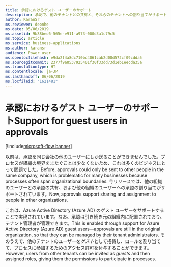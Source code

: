 ```yaml
---
title: 承認におけるゲスト ユーザーのサポート
description: 承認で、他のテナントとの共有と、それらのテナントへの割り当てがサポートされます。 これは、AAD のゲスト ユーザーを通じて実現されます。つまり、他のテナントのユーザーをゲストとして招待し、ロールとアクセス許可を割り当てることができます。
author: KaranSr
ms.reviewer: deonhe
ms.date: 05/06/2019
ms.assetid: 9b88bed6-565e-e911-a973-000d3a1c79c5
ms.topic: article
ms.service: business-applications
ms.author: karansr
audience: Power user
ms.openlocfilehash: e9da2f4a8dc710bc4061cab2d08d572cf09cdda5
ms.sourcegitcommit: 2377f9a8537925401f30f33dd73d1eb1eecda35a
ms.translationtype: HT
ms.contentlocale: ja-JP
ms.lasthandoff: 06/06/2019
ms.locfileid: "1621481"
---
```

# <a name="support-for-guest-users-in-approvals"></a><span data-ttu-id="3d49e-104">承認におけるゲスト ユーザーのサポート</span><span class="sxs-lookup"><span data-stu-id="3d49e-104">Support for guest users in approvals</span></span>

[!include[microsoft-flow banner](../includes/microsoft-flow.md)]

<span data-ttu-id="3d49e-105">以前は、承認を同じ会社の他のユーザーにしか送ることができませんでした。プロセスが組織の境界をまたぐことは少なくないため、これは多くのビジネスにとって問題でした。</span><span class="sxs-lookup"><span data-stu-id="3d49e-105">Before, approvals could only be sent to other people in the same company, which is problematic for many businesses because processes often span organizational boundaries.</span></span> <span data-ttu-id="3d49e-106">今リリースでは、他の組織のユーザーとの承認の共有、および他の組織のユーザーへの承認の割り当てがサポートされています。</span><span class="sxs-lookup"><span data-stu-id="3d49e-106">Now, approvals support sharing and assignment to people in other organizations.</span></span>

<span data-ttu-id="3d49e-107">これは、Azure Active Directory (Azure AD) のゲスト ユーザーをサポートすることで実現されています。なお、承認は引き続き元の組織内に配置されており、テナント管理者が管理できます。</span><span class="sxs-lookup"><span data-stu-id="3d49e-107">This is enabled through support for Azure Active Directory (Azure AD) guest users—approvals are still in the original organization, so that they can be managed by their tenant administrators.</span></span> <span data-ttu-id="3d49e-108">そのうえで、他のテナントのユーザーを*ゲスト*として招待し、ロールを割り当てて、プロセスに参加するためのアクセス許可を付与することができます。</span><span class="sxs-lookup"><span data-stu-id="3d49e-108">However, users from other tenants can be invited as *guests* and then assigned roles, giving them the permissions to participate in processes.</span></span>

